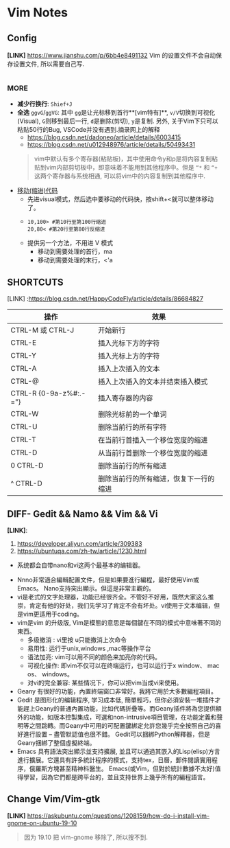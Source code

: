 # Vim Notes
## Config
**[LINK]** https://www.jianshu.com/p/6bb4e8491132
Vim 的设置文件不会自动保存设置文件, 所以需要自己写.

```shell

```

### MORE
- **减少行换行**: `Shief+J`
- **全选** `ggvG`/`ggVG`: 其中 `gg`是让光标移到首行**[vim特有]**, `v/V`切换到可视化(Visual), `G`则移到最后一行, `d`是删除(剪切), `y`是复制. 另外, 关于Vim下只可以粘贴50行的Bug, VSCode并没有遇到.摘录网上的解释
  - https://blog.csdn.net/dadoneo/article/details/6003415
  - https://blog.csdn.net/u012948976/article/details/50493431
  > vim中默认有多个寄存器(粘贴板)，其中使用命令y和p是将内容复制粘贴到vim内部剪切板中，即意味着不能用到其他程序中。但是 `“*` 和 `“+` 这两个寄存器与系统相通, 可以将vim中的内容复制到其他程序中.
- [移动(缩进)代码](https://segmentfault.com/q/1010000000343626)
  - 先进visual模式，然后选中要移动的代码快，按shift+<就可以整体移动了。
  - ```shell
    10,100> #第10行至第100行缩进
    20,80< #第20行至第80行反缩进
    ```
  - 提供另一个方法，不用进 V 模式
    - 移动到需要处理的首行，ma
    - 移动到需要处理的末行，<'a

## SHORTCUTS
[LINK] :https://blog.csdn.net/HappyCodeFly/article/details/86684827

|操作|效果|
|---|---|
|CTRL-M 或 CTRL-J|开始新行|
|CTRL-E|插入光标下方的字符|
|CTRL-Y	|插入光标上方的字符|
|CTRL-A		|插入上次插入的文本|
|CTRL-@		 | 插入上次插入的文本并结束插入模式|
|CTRL-R {0-9a-z%#:.-="}	|插入寄存器的内容|
|CTRL-W	|	  删除光标前的一个单词|
|CTRL-U		|  删除当前行的所有字符|
|CTRL-T		 | 在当前行首插入一个移位宽度的缩进|
|CTRL-D		  |从当前行首删除一个移位宽度的缩进|
|0 CTRL-D	 | 删除当前行的所有缩进|
|^ CTRL-D	  |删除当前行的所有缩进，恢复下一行的缩进|

## DIFF- Gedit && Namo && Vim && Vi
**[LINK]**:
1. https://developer.aliyun.com/article/309383
2. https://ubuntuqa.com/zh-tw/article/1230.html

- 系统都会自带nano和vi这两个最基本的编辑器。
+ Nnno非常適合編輯配置文件，但是如果要進行編程，最好使用Vim或Emacs。 Nano支持突出顯示。但這是非常主觀的。
+ vi是老式的文字处理器，功能已经很齐全。不管好不好用，既然大家这么推崇，肯定有他的好处，我们先学习了肯定不会有坏处。vi使用于文本编辑，但是vim更适用于coding。
+ vim是vim 的升级版, Vim是模態的意思是每個鍵在不同的模式中意味著不同的東西。
  + 多级撤消 : vi里按 u只能撤消上次命令
  + 易用性: 运行于unix,windows ,mac等操作平台
  + 语法加亮: vim可以用不同的颜色来加亮你的代码。
  + 可视化操作: 即vim不仅可以在终端运行，也可以运行于x window、 mac os、 windows。
  + 对vi的完全兼容: 某些情况下，你可以把vim当成vi来使用。
+ Geany 有很好的功能，內置終端窗口非常好。我將它用於大多數編程項目。
+ Gedit 是图形化的编辑程序, 学习成本低, 簡單輕巧，但你必須安裝一堆插件才能趕上Geany的普通內置功能，比如代碼折疊等。而Geany插件將為您提供額外的功能，如版本控製集成，可選和non-intrusive項目管理，在功能定義和聲明等之間跳轉。而Geany中可用的可配置鍵綁定允許您幾乎完全按照自己的喜好進行設置 – 盡管默認值也很不錯。 Gedit可以捆綁Python解釋器，但是Geany捆綁了整個虛擬終端。
+ Emacs 具有語法突出顯示並支持擴展, 並且可以通過其嵌入的Lisp(elisp)方言進行擴展。它還具有許多統計程序的模式，支持tex，日曆，郵件閱讀實用程序，俄羅斯方塊甚至精神科醫生。 Emacs(或Vim，但對於統計數據不太好)值得學習，因為它們都是跨平台的，並且支持世界上幾乎所有的編程語言。

## Change Vim/Vim-gtk
**[LINK]**  https://askubuntu.com/questions/1208159/how-do-i-install-vim-gnome-on-ubuntu-19-10

> 因为 19.10 把 vim-gnome 移除了, 所以搜不到.
